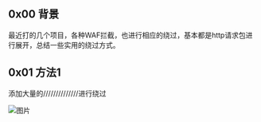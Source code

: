 ## 0x00 背景

  最近打的几个项目，各种WAF拦截，也进行相应的绕过，基本都是http请求包进行展开，总结一些实用的绕过方式。
  
## 0x01 方法1

  添加大量的//////////////进行绕过
  
  ![图片](https://user-images.githubusercontent.com/118274389/226229355-277c9279-c324-4a8f-8f93-6cd581bbfa59.png)

